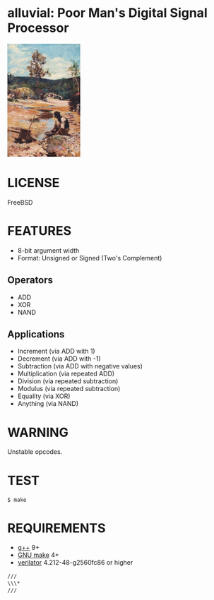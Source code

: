 # alluvial: Poor Man's Digital Signal Processor

![gold prospector](alluvial.png)

# LICENSE

FreeBSD

# FEATURES

* 8-bit argument width
* Format: Unsigned or Signed (Two's Complement)

## Operators

* ADD
* XOR
* NAND

## Applications

* Increment (via ADD with 1)
* Decrement (via ADD with -1)
* Subtraction (via ADD with negative values)
* Multiplication (via repeated ADD)
* Division (via repeated subtraction)
* Modulus (via repeated subtraction)
* Equality (via XOR)
* Anything (via NAND)

# WARNING

Unstable opcodes.

# TEST

```console
$ make
```

# REQUIREMENTS

* [g++](https://gcc.gnu.org/) 9+
* [GNU make](https://www.gnu.org/software/make/) 4+
* [verilator](https://www.veripool.org/verilator/) 4.212-48-g2560fc86 or higher

```text
///
\\\*
///
```
